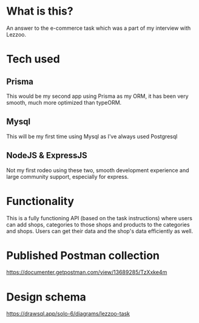 # What is this?

An answer to the e-commerce task which was a part of my interview with Lezzoo.

# Tech used

## Prisma

This would be my second app using Prisma as my ORM, it has been very smooth, much more optimized than typeORM.

## Mysql

This will be my first time using Mysql as I've always used Postgresql

## NodeJS & ExpressJS

Not my first rodeo using these two, smooth development experience and large community support, especially for express.

# Functionality

This is a fully functioning API (based on the task instructions) where users can add shops, categories to those shops and products to the categories and shops. Users can get their data and the shop's data efficiently as well.

# Published Postman collection

https://documenter.getpostman.com/view/13689285/TzXxke4m

# Design schema

https://drawsql.app/solo-6/diagrams/lezzoo-task
